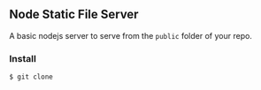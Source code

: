 ## Node Static File Server

A basic nodejs server to serve from the `public` folder of your repo.

### Install

    $ git clone